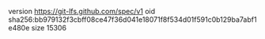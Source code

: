 version https://git-lfs.github.com/spec/v1
oid sha256:bb979132f3cbff08ce47f36d041e18071f8f534d01f591c0b129ba7abf1e480e
size 15306
